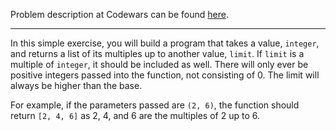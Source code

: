 Problem description at Codewars can be found
[here](https://www.codewars.com/kata/58ca658cc0d6401f2700045f/train/python).

-------------

In this simple exercise, you will build a program that takes a value, `integer`, and returns a list
of its multiples up to another value, `limit`. If `limit` is a multiple of `integer`, it should be
included as well. There will only ever be positive integers passed into the function, not consisting
of 0. The limit will always be higher than the base.
<br>

For example, if the parameters passed are `(2, 6)`, the function should return `[2, 4, 6]` as 2, 4,
and 6 are the multiples of 2 up to 6.
